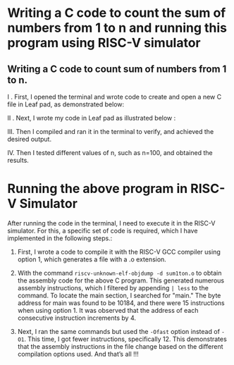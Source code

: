 # Writing a C code to count the sum of numbers from 1 to n and running this program using RISC-V simulator
## Writing a C code to count sum of numbers from 1 to n.

I . First, I opened the terminal and wrote code to create and open a new C file in Leaf pad, as demonstrated below:

II . Next, I wrote my code in Leaf pad as illustrated below :

III. Then I compiled and ran it in the terminal to verify, and achieved the desired output.

IV. Then  I tested different values of n, such as n=100, and obtained the results.

# Running the above program in RISC-V Simulator
After running the code in the terminal, I need to execute it in the RISC-V simulator. For this, a specific set of code is required, which I have implemented in the following steps.:

1)	First, I wrote a code to compile it with the RISC-V GCC compiler using option 1, which generates a file with a .o extension.

2)	With the command `riscv-unknown-elf-objdump -d sum1ton.o` to obtain the assembly code for the above C program. This generated numerous assembly instructions, which I filtered by appending `| less` to the command. To locate the main section, I searched for "main." The byte address for main was found to be 10184, and there were 15 instructions when using option 1. It was observed that the address of each consecutive instruction increments by 4.

3)	Next, I ran the same commands but used the `-Ofast` option instead of `-O1`. This time, I got fewer instructions, specifically 12. This demonstrates that the assembly instructions in the file change based on the different compilation options used.
And that’s all !!!
